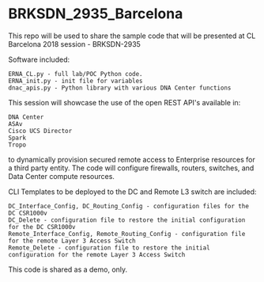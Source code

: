 # BRKSDN_2935_Barcelona
This repo will be used to share the sample code that will be presented at CL Barcelona 2018 session - BRKSDN-2935

Software included:

    ERNA_CL.py - full lab/POC Python code.
    ERNA_init.py - init file for variables
    dnac_apis.py - Python library with various DNA Center functions


This session will showcase the use of the open REST API's available in:

    DNA Center
    ASAv
    Cisco UCS Director
    Spark
    Tropo

to dynamically provision secured remote access to Enterprise resources for a third party entity. The code will configure firewalls, routers, switches, and Data Center compute resources.

CLI Templates to be deployed to the DC and Remote L3 switch are included:

    DC_Interface_Config, DC_Routing_Config - configuration files for the DC CSR1000v
    DC_Delete - configuration file to restore the initial configuration for the DC CSR1000v
    Remote_Interface_Config, Remote_Routing_Config - configuration file for the remote Layer 3 Access Switch
    Remote_Delete - configuration file to restore the initial configuration for the remote Layer 3 Access Switch

This code is shared as a demo, only.
